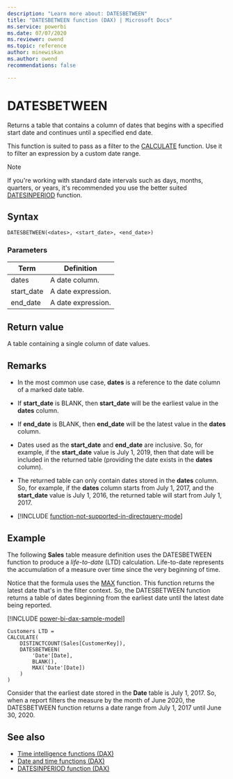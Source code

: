 ```yaml
---
description: "Learn more about: DATESBETWEEN"
title: "DATESBETWEEN function (DAX) | Microsoft Docs"
ms.service: powerbi 
ms.date: 07/07/2020
ms.reviewer: owend
ms.topic: reference
author: minewiskan
ms.author: owend 
recommendations: false

---
```

# DATESBETWEEN

Returns a table that contains a column of dates that begins with a specified start date and continues until a specified end date.

This function is suited to pass as a filter to the [CALCULATE](calculate-function-dax.md) function. Use it to filter an expression by a custom date range.

> [!NOTE]
> If you're working with standard date intervals such as days, months, quarters, or years,  it's recommended you use the better suited [DATESINPERIOD](datesinperiod-function-dax.md) function.

## Syntax

```dax
DATESBETWEEN(<dates>, <start_date>, <end_date>)
```

### Parameters

|Term|Definition|
|--------|--------------|
|dates|A date column.|
|start_date|A date expression.|
|end_date|A date expression.|

## Return value

A table containing a single column of date values.

## Remarks

- In the most common use case, **dates** is a reference to the date column of a marked date table.

- If **start_date** is BLANK, then **start_date** will be the earliest value in the **dates** column.

- If **end_date** is BLANK, then **end_date** will be the latest value in the **dates** column.

- Dates used as the **start_date** and **end_date** are inclusive. So, for example, if the **start_date** value is July 1, 2019, then that date will be included in the returned table (providing the date exists in the **dates** column).

- The returned table can only contain dates stored in the **dates** column. So, for example, if the **dates** column starts from July 1, 2017, and the **start_date** value is July 1, 2016, the returned table will start from July 1, 2017.

- [!INCLUDE [function-not-supported-in-directquery-mode](includes/function-not-supported-in-directquery-mode.md)]

## Example

The following **Sales** table measure definition uses the DATESBETWEEN function to produce a _life-to-date_ (LTD) calculation. Life-to-date represents the accumulation of a measure over time since the very beginning of time.

Notice that the formula uses the [MAX](max-function-dax.md) function. This function returns the latest date that's in the filter context. So, the DATESBETWEEN function returns a table of dates beginning from the earliest date until the latest date being reported.

[!INCLUDE [power-bi-dax-sample-model](includes/power-bi-dax-sample-model.md)]

```dax
Customers LTD =
CALCULATE(
    DISTINCTCOUNT(Sales[CustomerKey]),
    DATESBETWEEN(
        'Date'[Date],  
        BLANK(),  
        MAX('Date'[Date])  
    )
)
```

Consider that the earliest date stored in the **Date** table is July 1, 2017. So, when a report filters the measure by the month of June 2020, the DATESBETWEEN function returns a date range from July 1, 2017 until June 30, 2020.

## See also

- [Time intelligence functions (DAX)](time-intelligence-functions-dax.md)
- [Date and time functions (DAX)](date-and-time-functions-dax.md)
- [DATESINPERIOD function (DAX)](datesinperiod-function-dax.md)
